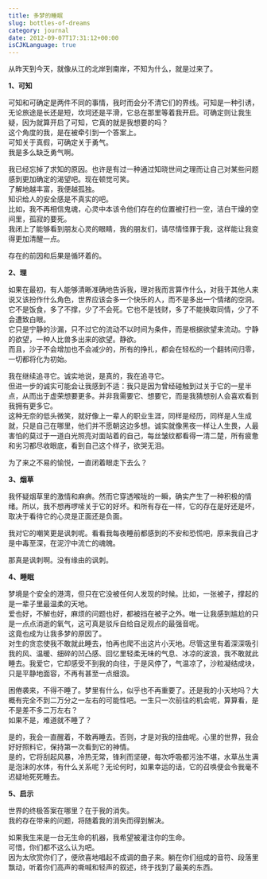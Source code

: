 ```yaml
---
title: 多梦的睡眠
slug: bottles-of-dreams
category: journal
date: 2012-09-07T17:31:12+00:00
isCJKLanguage: true
---
```

从昨天到今天，就像从江的北岸到南岸，不知为什么，就是过来了。

**1、可知**

可知和可确定是两件不同的事情，我时而会分不清它们的界线。可知是一种引诱，无论旅途是长还是短，坎坷还是平滑，它总在那里等着我开启。可确定则让我生疑，因为就算开启了可知，它真的就是我想要的吗？  
这个角度的我，是在被牵引到一个答案上。  
可知关于真假，可确定关于勇气。  
我是多么缺乏勇气啊。

我已经忘掉了求知的原因。也许是有过一种通过知晓世间之理而让自己对某些问题感到更加确定的渴望吧。现在顿觉可笑。  
了解地越丰富，我便越孤独。  
知识给人的安全感是不真实的吧。  
比如，我不再相信鬼魂，心灵中本该令他们存在的位置被打扫一空，洁白干燥的空间里，孤寂的要死。  
我闭上了能够看到朋友心灵的眼睛，我的朋友们，请尽情怪罪于我，这样能让我变得更加清醒一点。

存在的前因和后果是循环着的。

**2、理**

如果在最初，有人能够清晰准确地告诉我，理对我而言算作什么，对我于其他人来说又该扮作什么角色，世界应该会多一个快乐的人，而不是多出一个情绪的空洞。  
它不是饭食，多了不撑，少了不会死。它也不是钱财，多了不能换取同情，少了不会遭致白眼。  
它只是宁静的沙漏，只不过它的流动不以时间为条件，而是根据欲望来流动。宁静的欲望，一种人比兽多出来的欲望。静欲。  
而且，沙子不会增加也不会减少的，所有的挣扎，都会在轻松的一个翻转间归零，一切都将化为初始。

我在继续追寻它。诚实地说，是真的，我在追寻它。  
但进一步的诚实可能会让我感到不适：我只是因为曾经碰触到过关于它的一星半点，从而出于虚荣想要更多。并非我需要它、想要它，而是我猜想别人会喜欢看到我拥有更多它。  
这种无奈的低头微笑，就好像上一辈人的职业生涯，同样是经历，同样是人生成就，只是自己在哪里，他们并不愿朝这边多想。诚实就像黑夜一样让人生畏，人最害怕的莫过于一道白光照亮对面站着的自己，每丝皱纹都看得一清二楚，所有疲惫和劣习都尽收眼底，看到自己这个样子，欲哭无泪。

为了来之不易的愉悦，一直闭着眼走下去么？

**3、烟草**

我怀疑烟草里的激情和麻痹。然而它穿透喉咙的一瞬，确实产生了一种积极的情绪。所以，我不想再啰嗦关于它的好坏。和所有存在一样，它的存在是好还是坏，取决于看待它的心灵是正面还是负面。

我对它的嘲笑更是讽刺呢。看看我每夜睡前都感到的不安和恐慌吧，原来我自己才是中毒至深，在泥泞中流亡的魂魄。

那真是讽刺啊。没有缘由的讽刺。

**4、睡眠**

梦境是个安全的港湾，但只在它没被任何人发现的时候。比如，一张被子，撑起的是一辈子里最温柔的天地。  
爱也好，不解也好，麻烦的问题也好，都被挡在被子之外。唯一让我感到尴尬的只是一点点消逝的氧气，这可真是驳斥自给自足观点的最强音呢。  
这竟也成为让我多梦的原因了。  
对生的贪恋使我不敢就此睡去，怕再也爬不出这片小天地。尽管这里有着深深吸引我的风、温暖、细碎的凹凸感、回忆里轻柔无味的气息、冰凉的波浪，我不敢就此睡去。我爱它，它却感受不到我的向往，于是风停了，气温凉了，沙粒凝结成块，只是平静地面容，不再有甚至一点细浪。

困倦袭来，不得不睡了。梦里有什么，似乎也不再重要了。还是我的小天地吗？大概有完全不到二万分之一左右的可能性吧。一生只一次前往的机会呢，算算看，是不是差不多二万左右？  
如果不是，难道就不睡了？

是的，我会一直醒着，不敢再睡去。否则，才是对我的扭曲呢。心里的世界，我会好好照料它，保持第一次看到它的神情。  
是的，它将刮起风暴，冷热无常，锋利而坚硬，每次呼吸都污浊不堪，水草丛生满是泡沫的水体，有什么关系呢？无论何时，如果幸运的话，它的召唤便会令我毫不迟疑地死死睡去。

**5、启示**

世界的终极答案在哪里？在于我的消失。  
我的存在带来的问题，将随着我的消失而得到解决。

如果我生来是一台无生命的机器，我希望被灌注你的生命。  
可惜，你们都不这么认为吧。  
因为太欣赏你们了，便欣喜地唱起不成调的曲子来。躺在你们组成的音符、段落里飘动，听着你们高声的嘶喊和轻声的叙述，终于找到了最美的东西。